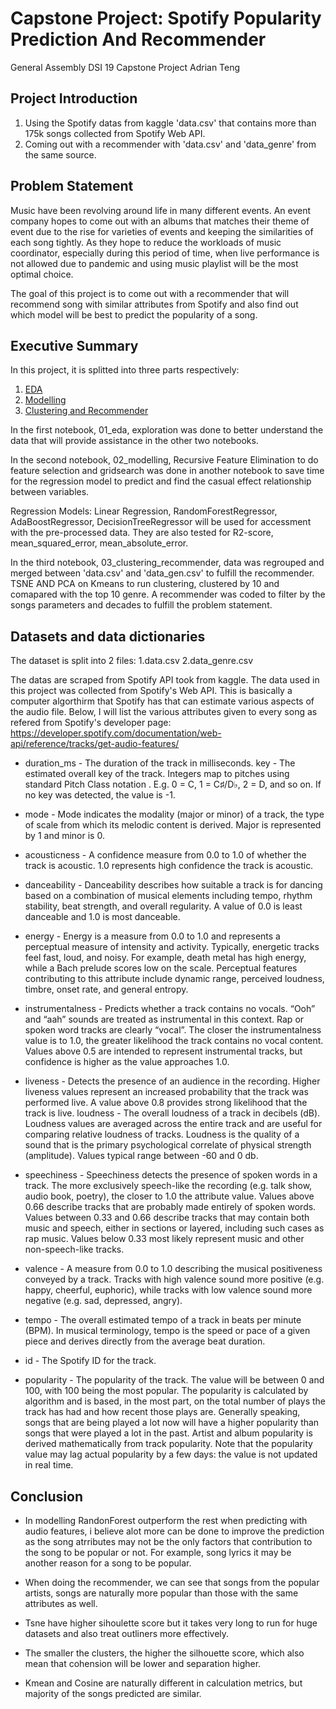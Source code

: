 # Capstone Project: Spotify Popularity Prediction And Recommender

General Assembly DSI 19 Capstone Project Adrian Teng

## Project Introduction

1. Using the Spotify datas from kaggle 'data.csv' that contains more than 175k songs collected from Spotify Web API.
2. Coming out with a recommender with 'data.csv' and 'data_genre' from the same source. 

## Problem Statement 

Music have been revolving around life in many different events. An event company hopes to come out with an albums that matches their theme of event due to the rise for varieties of events and keeping the similarities of each song tightly. As they hope to reduce the workloads of music coordinator, especially during this period of time, when live performance is not allowed due to pandemic and using music playlist will be the most optimal choice.

The goal of this project is to come out with a recommender that will recommend song with similar attributes from Spotify and also find out which model will be best to predict the popularity of a song.

## Executive Summary

In this project, it is splitted into three parts respectively:

1. [EDA](code/01_eda.ipynb)
2. [Modelling](code/02_modelling.ipynb)
3. [Clustering and Recommender](code/03_clustering_recommendation.ipynb)

In the first notebook, 01_eda, exploration was done to better understand the data that will provide assistance in the other two notebooks. 

In the second notebook, 02_modelling, Recursive Feature Elimination to do feature selection and gridsearch was done in another notebook to save time for the regression model to predict and find the casual effect relationship between variables. 

Regression Models: Linear Regression, RandomForestRegressor, AdaBoostRegressor, DecisionTreeRegressor will be used for accessment with the pre-processed data. They are also tested for R2-score, mean_squared_error, mean_absolute_error. 

In the third notebook, 03_clustering_recommender, data was regrouped and merged between 'data.csv' and 'data_gen.csv' to fulfill the recommender. TSNE AND PCA on Kmeans to run clustering, clustered by 10 and comapared with the top 10 genre. A recommender was coded to filter by the songs parameters and decades to fulfill the problem statement.


## Datasets and data dictionaries

The dataset is split into 2 files:
1.data.csv
2.data_genre.csv

The datas are scraped from Spotify API took from kaggle. The data used in this project was collected from Spotify's Web API. This is basically a computer algorthirm that Spotify has that can estimate various aspects of the audio file. Below, I will list the various attributes given to every song as refered from Spotify's developer page: https://developer.spotify.com/documentation/web-api/reference/tracks/get-audio-features/

- duration_ms - The duration of the track in milliseconds.
key - The estimated overall key of the track. Integers map to pitches using standard Pitch Class notation . E.g. 0 = C, 1 = C♯/D♭, 2 = D, and so on. If no key was detected, the value is -1.

- mode - Mode indicates the modality (major or minor) of a track, the type of scale from which its melodic content is derived. Major is represented by 1 and minor is 0.

- acousticness - A confidence measure from 0.0 to 1.0 of whether the track is acoustic. 1.0 represents high confidence the track is acoustic.

- danceability - Danceability describes how suitable a track is for dancing based on a combination of musical elements including tempo, rhythm stability, beat strength, and overall regularity. A value of 0.0 is least danceable and 1.0 is most danceable.

- energy - Energy is a measure from 0.0 to 1.0 and represents a perceptual measure of intensity and activity. Typically, energetic tracks feel fast, loud, and noisy. For example, death metal has high energy, while a Bach prelude scores low on the scale. Perceptual features contributing to this attribute include dynamic range, perceived loudness, timbre, onset rate, and general entropy.

- instrumentalness - Predicts whether a track contains no vocals. “Ooh” and “aah” sounds are treated as instrumental in this context. Rap or spoken word tracks are clearly “vocal”. The closer the instrumentalness value is to 1.0, the greater likelihood the track contains no vocal content. Values above 0.5 are intended to represent instrumental tracks, but confidence is higher as the value approaches 1.0.

- liveness - Detects the presence of an audience in the recording. Higher liveness values represent an increased probability that the track was performed live. A value above 0.8 provides strong likelihood that the track is live.
loudness - The overall loudness of a track in decibels (dB). Loudness values are averaged across the entire track and are useful for comparing relative loudness of tracks. Loudness is the quality of a sound that is the primary psychological correlate of physical strength (amplitude). Values typical range between -60 and 0 db.

- speechiness - Speechiness detects the presence of spoken words in a track. The more exclusively speech-like the recording (e.g. talk show, audio book, poetry), the closer to 1.0 the attribute value. Values above 0.66 describe tracks that are probably made entirely of spoken words. Values between 0.33 and 0.66 describe tracks that may contain both music and speech, either in sections or layered, including such cases as rap music. Values below 0.33 most likely represent music and other non-speech-like tracks.

- valence - A measure from 0.0 to 1.0 describing the musical positiveness conveyed by a track. Tracks with high valence sound more positive (e.g. happy, cheerful, euphoric), while tracks with low valence sound more negative (e.g. sad, depressed, angry).

- tempo - The overall estimated tempo of a track in beats per minute (BPM). In musical terminology, tempo is the speed or pace of a given piece and derives directly from the average beat duration.

- id - The Spotify ID for the track.

- popularity - The popularity of the track. The value will be between 0 and 100, with 100 being the most popular. The popularity is calculated by algorithm and is based, in the most part, on the total number of plays the track has had and how recent those plays are. Generally speaking, songs that are being played a lot now will have a higher popularity than songs that were played a lot in the past. Artist and album popularity is derived mathematically from track popularity. Note that the popularity value may lag actual popularity by a few days: the value is not updated in real time.



## Conclusion

- In modelling RandonForest outperform the rest when predicting with audio features, i believe alot more can be done to improve the prediction as the song atrributes may not be the only factors that contribution to the song to be popular or not. For example, song lyrics it may be another reason for a song to be popular.

- When doing the recommender, we can see that songs from the popular artists, songs are naturally more popular than those with the same attributes as well. 

- Tsne have higher sihoulette score but it takes very long to run for huge datasets and also treat outliners more effectively. 

- The smaller the clusters, the higher the silhouette score, which also mean that cohension will be lower and separation higher.

- Kmean and Cosine are naturally different in calculation metrics, but majority of the songs predicted are similar.



